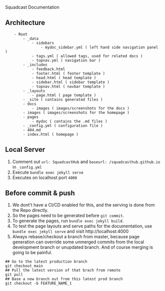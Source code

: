 Squadcast Documentation

## Architecture

```text
    - Root
        - _data
            - sidebars
                - mydoc_sidebar.yml ( left hand side navigation panel )
            - tags.yml ( allowed tags, used for related docs )
            - topnav.yml ( navigation bar )
        - _includes
            - feedback.html
            - footer.html ( footer template )
            - head.html ( head template )
            - sidebar.html ( sidebar template )
            - topnav.html ( navbar template )
        - _layouts
            - page.html ( page template )
        - _site ( contains generated files )
        - docs
            - images ( images/screenshots for the docs )
        - images ( images/screenshots for the homepage )
        - pages 
            - mydoc ( contains the .md files )
        - _config.yml ( configuration file )
        - 404.md
        - index.html ( homepage )
```

## Local Server

1. Comment out `url: SquadcastHub` and `baseurl: /squadcasthub.github.io` in `_config.yml`
2. Execute `bundle exec jekyll serve`
3. Executes on localhost port `4000`

## Before commit & push

1. We dont't have a CI/CD enabled for this, and the serving is done from the Repo directly.
2. So the pages need to be generated before `git commit`.
3. To generate the pages, run `bundle exec jekyll build`.
4. To test the page layouts and serve paths for the documentation, use `bundle exec jekyll serve` and visit http://localhost:4000
5. Always rebase/checkout a branch from master, because page generation can override some unmerged commits from the local development branch or unupdated branch. And of course merging is going to be painful.

```shell
## Go to the latest production branch
git checkout main
## Pull the latest version of that brach from remote
git pull
## Base a new branch out from this latest prod branch
git checkout -b FEATURE_NAME_1
```